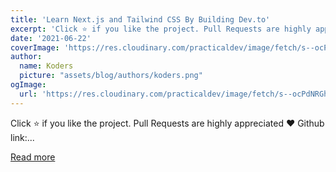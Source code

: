 ```yaml
---
title: 'Learn Next.js and Tailwind CSS By Building Dev.to'
excerpt: 'Click ⭐ if you like the project. Pull Requests are highly appreciated ❤️   Github link:...'
date: '2021-06-22'
coverImage: 'https://res.cloudinary.com/practicaldev/image/fetch/s--ocPdNRGh--/c_imagga_scale,f_auto,fl_progressive,h_420,q_auto,w_1000/https://dev-to-uploads.s3.amazonaws.com/uploads/articles/frrkteb0vvm8hvkpaub2.png'
author:
  name: Koders
  picture: "assets/blog/authors/koders.png"
ogImage:
  url: 'https://res.cloudinary.com/practicaldev/image/fetch/s--ocPdNRGh--/c_imagga_scale,f_auto,fl_progressive,h_420,q_auto,w_1000/https://dev-to-uploads.s3.amazonaws.com/uploads/articles/frrkteb0vvm8hvkpaub2.png'
---
```


Click ⭐ if you like the project. Pull Requests are highly appreciated ❤️   Github link:...

[Read more](https://dev.to/hieptl/learn-next-js-by-building-dev-to-57p0)
